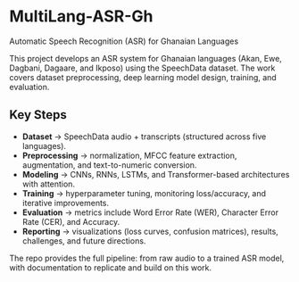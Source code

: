 # MultiLang-ASR-Gh  
Automatic Speech Recognition (ASR) for Ghanaian Languages  

This project develops an ASR system for Ghanaian languages (Akan, Ewe, Dagbani, Dagaare, and Ikposo) using the SpeechData dataset. The work covers dataset preprocessing, deep learning model design, training, and evaluation.  

## Key Steps  

- **Dataset** → SpeechData audio + transcripts (structured across five languages).  
- **Preprocessing** → normalization, MFCC feature extraction, augmentation, and text-to-numeric conversion.  
- **Modeling** → CNNs, RNNs, LSTMs, and Transformer-based architectures with attention.  
- **Training** → hyperparameter tuning, monitoring loss/accuracy, and iterative improvements.  
- **Evaluation** → metrics include Word Error Rate (WER), Character Error Rate (CER), and Accuracy.  
- **Reporting** → visualizations (loss curves, confusion matrices), results, challenges, and future directions.  

The repo provides the full pipeline: from raw audio to a trained ASR model, with documentation to replicate and build on this work.  